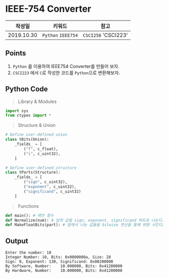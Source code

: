 # IEEE-754 Converter
| **작성일**       | **키워드**           |  **참고**|
| ------------- |:-------------:|:-------------:| 
| 2019.10.30     | `Python` `IEEE754` | `CSCI256` 'CSCI223' |

## Points
1. ```Python``` 를 이용하여 IEEE754 Converter를 만들어 보자. 
1. ```CSCI223``` 에서 ```C```로 작성한 코드를 ```Python```으로 변환해보자.

## Python Code
> Library & Modules
```python
import sys
from ctypes import *
```

> Structure & Union
```python
# Define user-defined union
class tBits(Union):
    _fields_ = [
        ("f", c_float),
        ("i", c_uint32),
    ]

# Define user-defined structure
class tParts(Structure):
    _fields_ = [
        ("sign", c_uint32),
        ("exponent", c_uint32),
        ("significand", c_uint32)
    ]
```

> Functions
```python
def main(): # 메인 함수
def Normalize(num): # 입력 값을 sign, exponent, significand 파트로 나눈다.
def MakeFloatBits(part): # 앞에서 나눈 값들을 bitwise 연산을 통해 변환 시킨다.
```

## Output
```console
Enter the number: 10
Integer Number: 10, Bits: 0x0000000a, Size: 28
Sign: 0, Exponent: 130, Significand: 0x00200000
By Software, Number:    10.000000, Bits: 0x41200000
By Hardware, Number:    10.000000, Bits: 0x41200000
```

